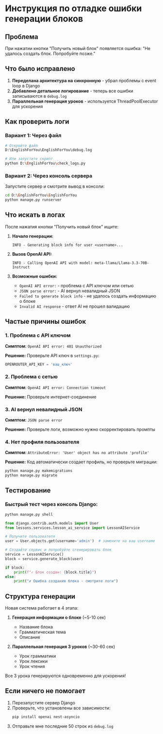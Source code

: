 # Инструкция по отладке ошибки генерации блоков

## Проблема
При нажатии кнопки "Получить новый блок" появляется ошибка: "Не удалось создать блок. Попробуйте позже."

## Что было исправлено

1. **Переделана архитектура на синхронную** - убрал проблемы с event loop в Django
2. **Добавлено детальное логирование** - теперь все ошибки записываются в `debug.log`
3. **Параллельная генерация уроков** - используется ThreadPoolExecutor для ускорения

## Как проверить логи

### Вариант 1: Через файл
```bash
# Откройте файл
D:\EnglishForYou\EnglishForYou\debug.log

# Или запустите скрипт
python D:\EnglishForYou\check_logs.py
```

### Вариант 2: Через консоль сервера
Запустите сервер и смотрите вывод в консоли:
```bash
cd D:\EnglishForYou\EnglishForYou
python manage.py runserver
```

## Что искать в логах

После нажатия кнопки "Получить новый блок" ищите:

1. **Начало генерации:**
   ```
   INFO - Generating block info for user <username>...
   ```

2. **Вызов OpenAI API:**
   ```
   INFO - Calling OpenAI API with model: meta-llama/Llama-3.3-70B-Instruct
   ```

3. **Возможные ошибки:**
   - `OpenAI API error:` - проблема с API ключом или сетью
   - `JSON parse error:` - AI вернул невалидный JSON
   - `Failed to generate block info` - не удалось создать информацию о блоке
   - `Invalid AI response` - ответ AI не прошел валидацию

## Частые причины ошибок

### 1. Проблема с API ключом
**Симптом:** `OpenAI API error: 401 Unauthorized`

**Решение:** Проверьте API ключ в `settings.py`:
```python
OPENROUTER_API_KEY = 'ваш_ключ'
```

### 2. Проблема с сетью
**Симптом:** `OpenAI API error: Connection timeout`

**Решение:** Проверьте интернет-соединение

### 3. AI вернул невалидный JSON
**Симптом:** `JSON parse error`

**Решение:** Проверьте логи, возможно нужно скорректировать промпты

### 4. Нет профиля пользователя
**Симптом:** `AttributeError: 'User' object has no attribute 'profile'`

**Решение:** Код автоматически создает профиль, но проверьте миграции:
```bash
python manage.py makemigrations
python manage.py migrate
```

## Тестирование

### Быстрый тест через консоль Django:
```bash
python manage.py shell
```

```python
from django.contrib.auth.models import User
from lessons.services.lesson_ai_service import LessonAIService

# Получите пользователя
user = User.objects.get(username='admin')  # замените на ваш username

# Создайте сервис и попробуйте сгенерировать блок
service = LessonAIService()
block = service.generate_block(user)

if block:
    print(f"✓ Блок создан: {block.title}")
else:
    print("✗ Ошибка создания блока - смотрите логи")
```

## Структура генерации

Новая система работает в 4 этапа:

1. **Генерация информации о блоке** (~5-10 сек)
   - Название блока
   - Грамматическая тема
   - Описание

2. **Параллельная генерация 3 уроков** (~30-60 сек)
   - Урок грамматики
   - Урок лексики  
   - Урок чтения

Все 3 урока генерируются одновременно для ускорения!

## Если ничего не помогает

1. Перезапустите сервер Django
2. Проверьте, что установлены все зависимости:
   ```bash
   pip install openai nest-asyncio
   ```
3. Отправьте мне последние 50 строк из `debug.log`
